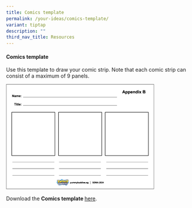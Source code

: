 ```yaml
---
title: Comics template
permalink: /your-ideas/comics-template/
variant: tiptap
description: ""
third_nav_title: Resources
---
```

<h4>Comics template</h4><p>Use this template to draw your comic strip. Note that each comic strip can consist of a maximum of 9 panels.</p><p></p><div class="isomer-image-wrapper"><img style="width: 80%;" height="auto" width="100%" alt="" src="/images/Your ideas/comic_panels.png"></div><p>Download the <strong>Comics template </strong><a href="/files/SDMA /SDMA_YB_appendix_02.pdf" rel="noopener noreferrer nofollow" target="_blank">here</a>.</p>